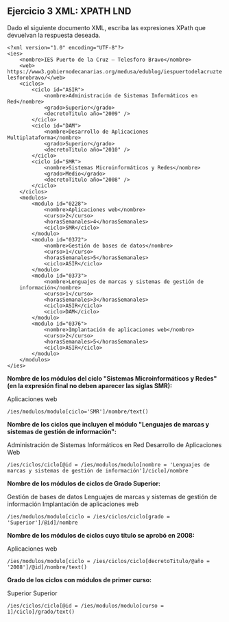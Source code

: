 ## Ejercicio 3 XML: XPATH LND

Dado el siguiente documento XML, escriba las expresiones XPath que devuelvan la respuesta
deseada.

    <?xml version="1.0" encoding="UTF-8"?>
    <ies>
        <nombre>IES Puerto de la Cruz – Telesforo Bravo</nombre>
        <web>
    https://www3.gobiernodecanarias.org/medusa/edublog/iespuertodelacruzte
    lesforobravo/</web>
        <ciclos>
            <ciclo id="ASIR">
                <nombre>Administración de Sistemas Informáticos en Red</nombre>
                <grado>Superior</grado>
                <decretoTitulo año="2009" />
            </ciclo>
            <ciclo id="DAM">
                <nombre>Desarrollo de Aplicaciones Multiplataforma</nombre>
                <grado>Superior</grado>
                <decretoTitulo año="2010" />
            </ciclo>
            <ciclo id="SMR">
                <nombre>Sistemas Microinformáticos y Redes</nombre>
                <grado>Medio</grado>
                <decretoTitulo año="2008" />
            </ciclo>
        </ciclos>
        <modulos>
            <modulo id="0228">
                <nombre>Aplicaciones web</nombre>
                <curso>2</curso>
                <horasSemanales>4</horasSemanales>
                <ciclo>SMR</ciclo>
            </modulo>
            <modulo id="0372">
                <nombre>Gestión de bases de datos</nombre>
                <curso>1</curso>
                <horasSemanales>5</horasSemanales>
                <ciclo>ASIR</ciclo>
            </modulo>
            <modulo id="0373">
                <nombre>Lenguajes de marcas y sistemas de gestión de
        información</nombre>
                <curso>1</curso>
                <horasSemanales>3</horasSemanales>
                <ciclo>ASIR</ciclo>
                <ciclo>DAM</ciclo>
            </modulo>
            <modulo id="0376">
                <nombre>Implantación de aplicaciones web</nombre>
                <curso>2</curso>
                <horasSemanales>5</horasSemanales>
                <ciclo>ASIR</ciclo>
            </modulo>
        </modulos>
    </ies>


**Nombre de los módulos del ciclo "Sistemas Microinformáticos y Redes" (en la expresión final no deben aparecer las siglas SMR):**

Aplicaciones web

    /ies/modulos/modulo[ciclo='SMR']/nombre/text()

**Nombre de los ciclos que incluyen el módulo "Lenguajes de marcas y sistemas de gestión de información":**

Administración de Sistemas Informáticos en Red
Desarrollo de Aplicaciones Web

    /ies/ciclos/ciclo[@id = /ies/modulos/modulo[nombre = 'Lenguajes de marcas y sistemas de gestión de información']/ciclo]/nombre

**Nombre de los módulos de ciclos de Grado Superior:**

Gestión de bases de datos
Lenguajes de marcas y sistemas de gestión de información
Implantación de aplicaciones web

    /ies/modulos/modulo[ciclo = /ies/ciclos/ciclo[grado = 'Superior']/@id]/nombre

**Nombre de los módulos de ciclos cuyo título se aprobó en 2008:**

Aplicaciones web

    /ies/modulos/modulo[ciclo = /ies/ciclos/ciclo[decretoTitulo/@año = '2008']/@id]/nombre/text()

**Grado de los ciclos con módulos de primer curso:**

Superior
Superior

    /ies/ciclos/ciclo[@id = /ies/modulos/modulo[curso = 1]/ciclo]/grado/text()